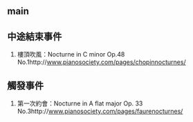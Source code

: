 ## main
## 中途結束事件
1. 樓頂吹風：Nocturne in C minor Op.48 No.1http://www.pianosociety.com/pages/chopinnocturnes/

## 觸發事件
1. 第一次約會：Nocturne in A flat major Op. 33 No.3http://www.pianosociety.com/pages/faurenocturnes/